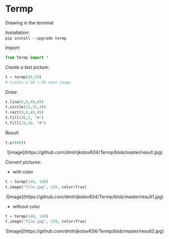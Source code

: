 # Termp
Drawing in the terminal

*Installation*:  
`pip install --upgrade termp`

*Import*:
```python
from Termp import *
```

*Create a text picture*:
```python
t = termp(50,50)
# Create a 50 × 50 text image
```
*Draw*:
```python
t.line(0,0,49,49)
t.circle(25,25,10)
t.rect(0,0,49,49)
t.fill(30,5, "#")
t.fill(20,30, "#")
```
*Result*:
```python
t.print()
```
 
<div align="center">![image](https://github.com/dmitrijkotov634/Termp/blob/master/result.jpg)</div>

*Convert pictures*:
* with color
```python
t = termp(140, 140)
t.image("file.jpg", 139, color=True)
```

<div align="center">![image](https://github.com/dmitrijkotov634/Termp/blob/master/result1.jpg)</div>

* without color
```python
t = termp(140, 140)
t.image("file.jpg", 139, color=True)
```

<div align="center">![image](https://github.com/dmitrijkotov634/Termp/blob/master/result2.jpg)</div>